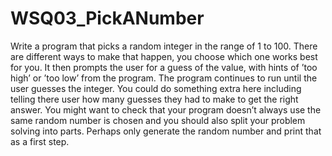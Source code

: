 # WSQ03_PickANumber
Write a program that picks a random integer in the range of 1 to 100.  There are different ways to make that happen, you choose which one works best for you.  It then prompts the user for a guess of the value, with hints of ’too high’ or ’too low’ from the program.  The program continues to run until the user guesses the integer. You could do something extra here including telling there user how many guesses they had to make to get the right answer.  You might want to check that your program doesn’t always use the same random number is chosen and you should also split your problem solving into parts. Perhaps only generate the random number and print that as a first step.
